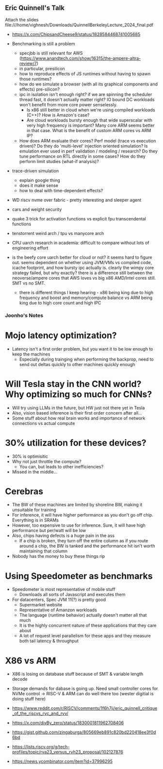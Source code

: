 
## Eric Quinnell's Talk

Attach the slides
file:///home/vighnesh/Downloads/QuinnellBerkeleyLecture_2024_final.pdf

- https://x.com/ChipsandCheese9/status/1828584468741005685

- Benchmarking is still a problem
  - specjbb is still relevant for AWS (https://www.anandtech.com/show/16315/the-ampere-altra-review/7)
  - in particular, presilicon
  - how to reproduce effects of JS runtimes without having to spawn those runtimes?
  - how do we simulate a browser (with all its graphical components and effects) pre-silicon?
  - ipc in isolation isn't enough right? if we are spinning the scheduler thread fast, it doesn't actually matter right? IO bound DC workloads won't benefit from more core power senselessly.
      - Is x86 still better in cloud when we're using compiled workloads (C++)? How is Amazon's case?
      - Are cloud workloads bursty enough that wide superscalar with very high frequency is important? Many core ARM seems better in that case. What is the benefit of custom ARM cores vs ARM IP?
  - How does ARM evaluate their cores? Perf model (trace vs execution driven)? Do they do 'multi-level' injection oriented simulation? Is emulation ever used in perf validation / modeling / research? Do they tune performance on RTL directly in some cases? How do they perform limit studies (what-if analysis)?
- trace-driven simulation
  - explain google thing
  - does it make sense
  - how to deal with time-dependent effects?

- WD riscv nvme over fabric - pretty interesting and sleeper agent

- cars and weight security
- quake 3 trick for activation functions vs explicit fpu transcendental functions
- tenstorrent weird arch / tpu vs manycore arch
- CPU uarch research in academia: difficult to compare without lots of engineering effort
- is the beefy core uarch better for cloud or not? it seems hard to figure out. seems dependent on whether using JVM/VMs vs compiled code, icache footprint, and how bursty ipc actually is. clearly the wimpy core strategy failed, but why exactly? there is a difference still between the neoverse/ampere cores that AWS loves vs big x86 AMD/Intel cores still. SMT vs no SMT.
  - there is different things I keep hearing - x86 being king due to high frequency and boost and memory/compute balance vs ARM being king due to high core count and high IPC

### Joonho's Notes

# Mojo latency optimization?

- Latency isn't a first order problem, but you want it to be low enough to keep the machines
    - Especially during trainging when performing the backprop, need to send out deltas quickly to other machines quickly enough

# Will Tesla stay in the CNN world? Why optimizing so much for CNNs?

- Will try using LLMs in the future, but HW just not there yet in Tesla
- Also, vision based inference is their first order concern after all...
- Some stuff about how real brain works and importance of network connections vs actual compute

# 30% utilization for these devices?

- 30% is optimisitic
- Why not just throttle the compute?
    - You can, but leads to other inefficiencies?
- Missed in the middle...

# Cerebras

- The BW of these machines are limited by shoreline BW, making it unsuitable for training
- For inference, it will have higher performance as you don't go off chip. Everything is in SRAMs
- However, too expensive to use for inference. Sure, it will have high performance but per/watt will be low
- Also, chips having defects is a huge pain in the ass
    - If a chip is broken, they turn off the entire column as if you route around a chip, the BW is tanked and the performance hit isn't worth maintaining that column
- Nobody has the money to buy these things rip

# Using Speedometer as benchmarks

- Speedometer is most representative of mobile stuff
    - Downloads all sorts of Javascript and executes them
- For datacenters, Spec JVM 11(?) is pretty good
    - Supermarket website
    - Representative of Amanzon workloads
    - The language (runtime behavior) actually doesn't matter all that much
    - It is the highly concurrent nature of these applications that they care about
    - A lot of request level parallelism for these apps and they measure both tail latency & throughput

# X86 vs ARM

- X86 is losing on database stuff because of SMT & variable length decode
- Storage demands for dabase is going up. Need small controller cores for NVMe control -> RISC-V & ARM can do well there too (wester digitial is doing stuff here)



- https://www.reddit.com/r/RISCV/comments/1f6h7ji/eric_quinnell_critique_of_the_riscvs_rvc_and_rvv/
- https://x.com/divBy_zero/status/1830001811962708406
- https://gist.github.com/zingaburga/805669eb891c820bd220418ee3f0d6bd
- https://lists.riscv.org/g/tech-profiles/topic/rva23_versus_rvh23_proposal/102127876
- https://news.ycombinator.com/item?id=37996295
